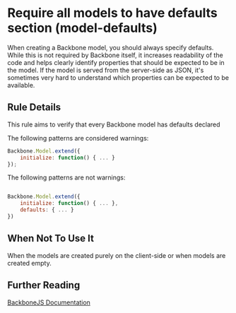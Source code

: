 # Require all models to have defaults section (model-defaults)

When creating a Backbone model, you should always specify defaults. While this is not required by Backbone itself, it increases readability of the code and helps clearly identify properties that should be expected to be in the model. If the model is served from the server-side as JSON, it's sometimes very hard to understand which properties can be expected to be available.

## Rule Details

This rule aims to verify that every Backbone model has defaults declared

The following patterns are considered warnings:

```js
Backbone.Model.extend({ 
    initialize: function() { ... }
});

```

The following patterns are not warnings:

```js

Backbone.Model.extend({
    initialize: function() { ... },
    defaults: { ... }
})

```

## When Not To Use It

When the models are created purely on the client-side or when models are created empty.

## Further Reading

[BackboneJS Documentation](http://backbonejs.org/#Model-defaults)
